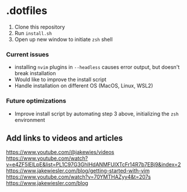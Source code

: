 # .dotfiles

1. Clone this repository
2. Run `install.sh`
3. Open up new window to initiate `zsh` shell

### Current issues

- installing `nvim` plugins in `--headless` causes error output, but doesn't break installation
- Would like to improve the install script
- Handle installation on different OS (MacOS, Linux, WSL2)

### Future optimizations

- Improve install script by automating step 3 above, initializing the `zsh` environment

## Add links to videos and articles
https://www.youtube.com/@jakewies/videos
https://www.youtube.com/watch?v=e4ZF5lElLpE&list=PL1C97G3GhlHdANMFUIXTcFr14R7b7EBj9&index=2
https://www.jakewiesler.com/blog/getting-started-with-vim
https://www.youtube.com/watch?v=70YMTHAZyy4&t=207s
https://www.jakewiesler.com/blog
